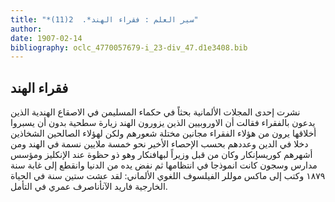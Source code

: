 ```yaml
---
title: "*سير العلم : فقراء الهند*.  2(11)"
author: 
date: 1907-02-14
bibliography: oclc_4770057679-i_23-div_47.d1e3408.bib
---
```




##  فقراء الهند 


 نشرت  إحدى  المجلات الألمانية بحثاً في حكماء المسليمن في الاصقاع الهندية الذين يدعون بالفقراء فقالت أن الاوروبيين الذين يزورون الهند زيارة سطحية بدون أن يسبروا أخلاقها يرون من هؤلاء الفقراء مجانين مختلة شعورهم ولكن لهؤلاء الصالحين الشخاذين دخلا في الدين وعددهم بحسب الإحصاء الأخير نحو  خمسة  ملايين نسمة في الهند ومن أشهرهم كوريسإنكار وكان من قبل وزيراً لبهافنكار وهو ذو حظوة عند الإنكليز ومؤسس مدارس وسجون كانت انموذجا في انتظامها ثم نفض يده من الدنيا وانقطع إلى غابة سنة  ١٨٧٩  وكتب إلى ماكس موللر الفيلسوف اللغوي الألماني: لقد عشت  ستين  سنة في الحياة الخارجية فاريد الآنأناصرف عمري في التأمل. 
